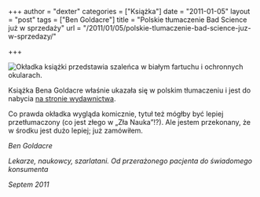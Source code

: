 +++
author = "dexter"
categories = ["Książka"]
date = "2011-01-05"
layout = "post"
tags = ["Ben Goldacre"]
title = "Polskie tłumaczenie Bad Science już w sprzedaży"
url = "/2011/01/05/polskie-tlumaczenie-bad-science-juz-w-sprzedazy/"

+++

![Okładka książki przedstawia szaleńca w białym fartuchu i ochronnych
okularach.](/wp-content/uploads/2011/02/leknau1.jpg "Okładka książki")

Książka Bena Goldacre właśnie ukazała się w polskim tłumaczeniu i jest do
nabycia [na stronie wydawnictwa][1].

Co prawda okładka wygląda komicznie, tytuł też mógłby być lepiej przetłumaczony
(co jest złego w „Zła Nauka”!?). Ale jestem przekonany, że w środku
jest dużo lepiej; już zamówiłem.

_Ben Goldacre_
  
_Lekarze, naukowcy, szarlatani. Od przerażonego pacjenta do świadomego konsumenta_
  
_Septem 2011_

 [1]: http://septem.pl/ksiazki/lekarze_naukowcy_szarlatani_od_przerazonego_pacjenta_do_swiadomego_konsumenta_ben_goldacre,leknau.htm
